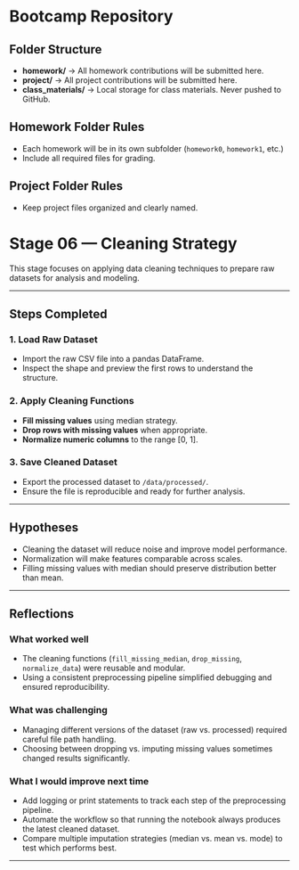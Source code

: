 # Bootcamp Repository
## Folder Structure
- **homework/** → All homework contributions will be submitted here.
- **project/** → All project contributions will be submitted here.
- **class_materials/** → Local storage for class materials. Never pushed to
GitHub.

## Homework Folder Rules
- Each homework will be in its own subfolder (`homework0`, `homework1`, etc.)
- Include all required files for grading.
## Project Folder Rules
- Keep project files organized and clearly named.

# Stage 06 — Cleaning Strategy

This stage focuses on applying data cleaning techniques to prepare raw datasets for analysis and modeling.  

---

## Steps Completed

### 1. Load Raw Dataset
- Import the raw CSV file into a pandas DataFrame.  
- Inspect the shape and preview the first rows to understand the structure.  

### 2. Apply Cleaning Functions
- **Fill missing values** using median strategy.  
- **Drop rows with missing values** when appropriate.  
- **Normalize numeric columns** to the range [0, 1].  

### 3. Save Cleaned Dataset
- Export the processed dataset to `/data/processed/`.  
- Ensure the file is reproducible and ready for further analysis.  

---

## Hypotheses

- Cleaning the dataset will reduce noise and improve model performance.  
- Normalization will make features comparable across scales.  
- Filling missing values with median should preserve distribution better than mean.  

---

## Reflections

### What worked well
- The cleaning functions (`fill_missing_median`, `drop_missing`, `normalize_data`) were reusable and modular.  
- Using a consistent preprocessing pipeline simplified debugging and ensured reproducibility.  

### What was challenging
- Managing different versions of the dataset (raw vs. processed) required careful file path handling.  
- Choosing between dropping vs. imputing missing values sometimes changed results significantly.  

### What I would improve next time
- Add logging or print statements to track each step of the preprocessing pipeline.  
- Automate the workflow so that running the notebook always produces the latest cleaned dataset.  
- Compare multiple imputation strategies (median vs. mean vs. mode) to test which performs best.  

---
